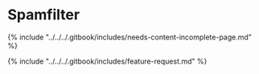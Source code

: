 # Spamfilter

{% include "../../../.gitbook/includes/needs-content-incomplete-page.md" %}



{% include "../../../.gitbook/includes/feature-request.md" %}
